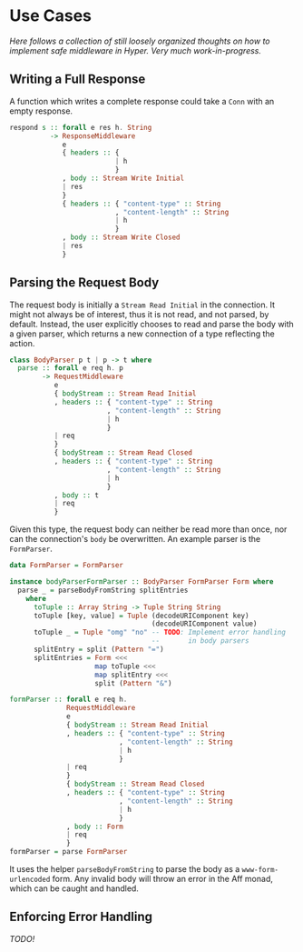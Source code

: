 # Use Cases

*Here follows a collection of still loosely organized thoughts on how
to implement safe middleware in Hyper. Very much work-in-progress.*

## Writing a Full Response

A function which writes a complete response could take a `Conn` with an
empty response.

```purescript
respond s :: forall e res h. String
          -> ResponseMiddleware
             e
             { headers :: {
                          | h
                          }
             , body :: Stream Write Initial
             | res
             }
             { headers :: { "content-type" :: String
                          , "content-length" :: String
                          | h
                          }
             , body :: Stream Write Closed
             | res
             }
```

## Parsing the Request Body

The request body is initially a `Stream Read Initial` in the connection. It
might not always be of interest, thus it is not read, and not parsed, by
default. Instead, the user explicitly chooses to read and parse the body with a
given parser, which returns a new connection of a type reflecting the action.

```purescript
class BodyParser p t | p -> t where
  parse :: forall e req h. p
        -> RequestMiddleware
           e
           { bodyStream :: Stream Read Initial
           , headers :: { "content-type" :: String
                        , "content-length" :: String
                        | h
                        }
           | req
           }
           { bodyStream :: Stream Read Closed
           , headers :: { "content-type" :: String
                        , "content-length" :: String
                        | h
                        }
           , body :: t
           | req
           }
```

Given this type, the request body can neither be read more than once,
nor can the connection's `body` be overwritten. An example parser is
the `FormParser`.

``` purescript
data FormParser = FormParser

instance bodyParserFormParser :: BodyParser FormParser Form where
  parse _ = parseBodyFromString splitEntries
    where
      toTuple :: Array String -> Tuple String String
      toTuple [key, value] = Tuple (decodeURIComponent key)
                                   (decodeURIComponent value)
      toTuple _ = Tuple "omg" "no" -- TODO: Implement error handling
                                   --       in body parsers
      splitEntry = split (Pattern "=")
      splitEntries = Form <<<
                     map toTuple <<<
                     map splitEntry <<<
                     split (Pattern "&")

formParser :: forall e req h.
              RequestMiddleware
              e
              { bodyStream :: Stream Read Initial
              , headers :: { "content-type" :: String
                           , "content-length" :: String
                           | h
                           }
              | req
              }
              { bodyStream :: Stream Read Closed
              , headers :: { "content-type" :: String
                           , "content-length" :: String
                           | h
                           }
              , body :: Form
              | req
              }
formParser = parse FormParser
```

It uses the helper `parseBodyFromString` to parse the body as a
`www-form-urlencoded` form. Any invalid body will throw an error
in the Aff monad, which can be caught and handled.

## Enforcing Error Handling

*TODO!*
